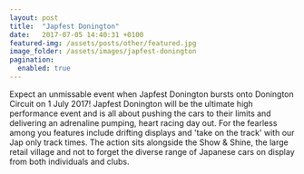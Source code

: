```yaml
---
layout: post
title:  "Japfest Donington"
date:   2017-07-05 14:40:31 +0100
featured-img: /assets/posts/other/featured.jpg
image_folder: /assets/images/japfest-donington
pagination: 
  enabled: true
---
```


<p>Expect an unmissable event when Japfest Donington bursts onto Donington Circuit on 1 July 2017!  Japfest Donington will be the ultimate high performance event and is all about pushing the cars to their limits and delivering an adrenaline pumping, heart racing day out. For the fearless among you features include drifting displays and 'take on the track' with our Jap only track times. The action sits alongside the Show & Shine, the large retail village and not to forget the diverse range of Japanese cars on display from both individuals and clubs.</p>